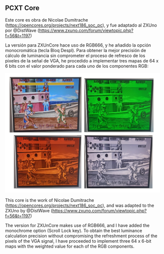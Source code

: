 PCXT Core
---------

Este core es obra de Nicolae Dumitrache (https://opencores.org/projects/next186_soc_pc), y fue adaptado al ZXUno por @DistWave (https://www.zxuno.com/forum/viewtopic.php?f=56&t=1197)

La versión para ZXUnCore hace uso de RGB666, y he añadido la opción monocromática (tecla Bloq Despl). Para obtener la mejor precisión de cálculo de luminancia sin comprometer el proceso de refresco de los pixeles de la señal de VGA, he procedido a implementar tres mapas de 64 x 6 bits con el valor ponderado para cada uno de los componentes RGB:

![alt text](./images/MonochromeRGB.jpg "MonochromeRGB")

This core is the work of Nicolae Dumitrache (https://opencores.org/projects/next186_soc_pc), and was adapted to the ZXUno by @DistWave (https://www.zxuno.com/forum/viewtopic.php?f=56&t=1197)

The version for ZXUnCore makes use of RGB666, and I have added the monochrome option (Scroll Lock key). To obtain the best luminance calculation precision without compromising the refreshment process of the pixels of the VGA signal, I have proceeded to implement three 64 x 6-bit maps with the weighted value for each of the RGB components.
